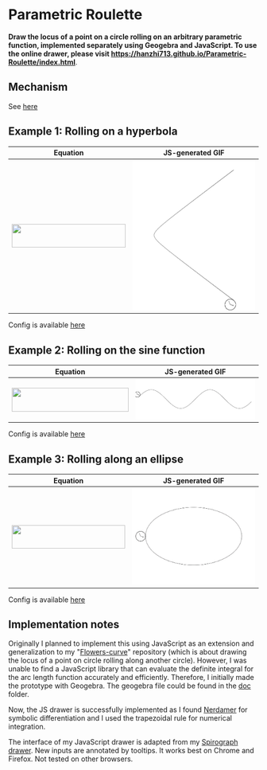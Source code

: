 # Parametric Roulette

**Draw the locus of a point on a circle rolling on an arbitrary parametric function, implemented separately using Geogebra and JavaScript. To use the online drawer, please visit https://hanzhi713.github.io/Parametric-Roulette/index.html**.


## Mechanism

See [here](Mechanism.md)

## Example 1: Rolling on a hyperbola

| Equation                                                                                           | JS-generated GIF                            |
| -------------------------------------------------------------------------------------------------- | ------------------------------------------- |
| <img src="https://rawgit.com/hanzhi713/Parametric-Roulette (fetch/refactor/svgs/0de7166ff457dc0836424fcd0d3f27a8.svg?invert_in_darkmode" align=middle width=229.263705pt height=47.67147000000001pt/> | <img src="doc/hyperbola.gif" width="300px"> |

Config is available [here](doc/hyperbola.json)

## Example 2: Rolling on the sine function

| Equation                                                                                         | JS-generated GIF         |
| ------------------------------------------------------------------------------------------------ | ------------------------ |
| <img src="https://rawgit.com/hanzhi713/Parametric-Roulette (fetch/refactor/svgs/c44ead285ddd5254746f0b2b031fb3ba.svg?invert_in_darkmode" align=middle width=234.90835499999997pt height=47.67147000000001pt/> | <img src="doc/sine.gif"> |
Config is available [here](doc/sine.json)

## Example 3: Rolling along an ellipse

| Equation                                                                                      | JS-generated GIF            |
| --------------------------------------------------------------------------------------------- | --------------------------- |
| <img src="https://rawgit.com/hanzhi713/Parametric-Roulette (fetch/refactor/svgs/8fde91d584867305280797f81ed79a11.svg?invert_in_darkmode" align=middle width=228.182955pt height=47.67147000000001pt/> | <img src="doc/ellipse.gif"> |

Config is available [here](doc/ellipse.json)

## Implementation notes

Originally I planned to implement this using JavaScript as an extension and generalization to my "[Flowers-curve](https://github.com/hanzhi713/Flowers-Curve)" repository (which is about drawing the locus of a point on circle rolling along another circle). However, I was unable to find a JavaScript library that can evaluate the definite integral for the arc length function accurately and efficiently. Therefore, I initially made the prototype with Geogebra. The geogebra file could be found in the [doc](https://github.com/hanzhi713/Parametric-Roulette/tree/master/doc) folder.

Now, the JS drawer is successfully implemented as I found [Nerdamer](http://nerdamer.com) for symbolic differentiation and I used the trapezoidal rule for numerical integration. 

The interface of my JavaScript drawer is adapted from my [Spirograph drawer](https://github.com/hanzhi713/Flowers-Curve). New inputs are annotated by tooltips. It works best on Chrome and Firefox. Not tested on other browsers.